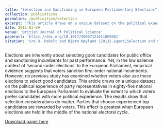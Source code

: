 ```yaml
---
title: "Selection and Sanctioning in European Parliamentary Elections"
collection: publications
permalink: /publication/selection
excerpt: 'This article draws on a unique dataset on the political experience of party representatives in eighty-five national elections to the European Parliament to evaluate the extent to which voters prefer candidates with more political experience. '
date: 2011-03-09
venue: 'British Journal of Political Science'
paperurl: 'https://doi.org/10.1017/S0007123411000081'
citation: 'Sra B. Hobolt and Bjørn Høyland (2011).&quot;Selection and Sanctioning in European Parliamentary Elections.&quot;<i> British Journal of Political Science</i>  41 (3) 477 - 498.'
---
```

Elections are inherently about selecting good candidates for public office and sanctioning incumbents for past performance. Yet, in the low salience context of ‘second-order elections’ to the European Parliament, empirical evidence suggests that voters sanction first-order national incumbents. However, no previous study has examined whether voters also use these elections to select good candidates. This article draws on a unique dataset on the political experience of party representatives in eighty-five national elections to the European Parliament to evaluate the extent to which voters prefer candidates with more political experience. The results show that selection considerations do matter. Parties that choose experienced top candidates are rewarded by voters. This effect is greatest when European elections are held in the middle of the national electoral cycle.

[Download paper here](https://www.cambridge.org/core/services/aop-cambridge-core/content/view/B05A1583DD359D203C4236C87C63C93D/S0007123411000081a.pdf/selection_and_sanctioning_in_european_parliamentary_elections.pdf)

